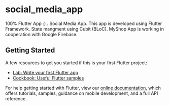 # social_media_app
100% Flutter App :) .
Social Media App.
This app is developed using Flutter Framework.
State mangment using Cubit (BLoC).
MyShop App is working in cooperation with Google Firebase.

## Getting Started
A few resources to get you started if this is your first Flutter project:

- [Lab: Write your first Flutter app](https://flutter.dev/docs/get-started/codelab)
- [Cookbook: Useful Flutter samples](https://flutter.dev/docs/cookbook)

For help getting started with Flutter, view our
[online documentation](https://flutter.dev/docs), which offers tutorials,
samples, guidance on mobile development, and a full API reference.

